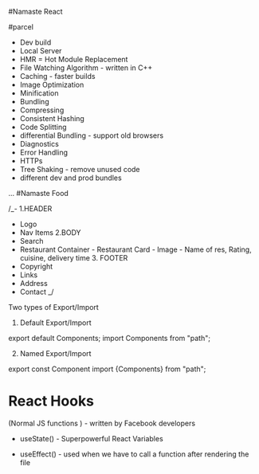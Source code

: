 #Namaste React

#parcel

- Dev build
- Local Server
- HMR = Hot Module Replacement
- File Watching Algorithm - written in C++
- Caching - faster builds
- Image Optimization
- Minification
- Bundling
- Compressing
- Consistent Hashing
- Code Splitting
- differential Bundling - support old browsers
- Diagnostics
- Error Handling
- HTTPs
- Tree Shaking - remove unused code
- different dev and prod bundles

...
#Namaste Food

/\_-
1.HEADER

- Logo
- Nav Items
  2.BODY
- Search
- Restaurant Container - Restaurant Card - Image - Name of res, Rating, cuisine, delivery time 3. FOOTER
- Copyright
- Links
- Address
- Contact
  \_/

Two types of Export/Import

1. Default Export/Import

export default Components;
import Components from "path";

2. Named Export/Import

export const Component
import {Components} from "path";

# React Hooks

(Normal JS functions ) - written by Facebook developers

- useState() - Superpowerful React Variables

- useEffect() - used when we have to call a function after rendering the file
